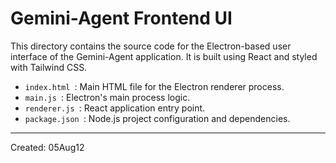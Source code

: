 ﻿# Gemini-Agent Frontend UI

This directory contains the source code for the Electron-based user interface of the Gemini-Agent application. It is built using React and styled with Tailwind CSS.

* `index.html `: Main HTML file for the Electron renderer process.
* `main.js `: Electron's main process logic.
* `renderer.js `: React application entry point.
* `package.json `: Node.js project configuration and dependencies.

---
Created: 05Aug12
